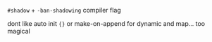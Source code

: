 `#shadow` + `-ban-shadowing` compiler flag

dont like auto init `{}` or make-on-append for dynamic and map... too magical
